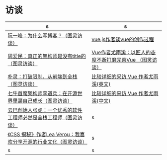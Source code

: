 # 访谈

|s|s|
|--|--|
|[阮一峰：为什么写博客？（图灵访谈）](http://www.ituring.com.cn/article/111023)|[vue.js作者谈vue的创作过程](http://www.csdn.net/article/1970-01-01/2825439)|
|[周爱民：真正的架构师是没有title的（图灵访谈）](http://www.ituring.com.cn/article/120377)|[Vue作者尤雨溪：以匠人的态度不断打磨完善Vue （图灵访谈）](http://www.ituring.com.cn/article/273032)|
|[朴灵：打破限制，从前端到全栈（图灵访谈）](http://www.ituring.com.cn/article/197773)|[比较详细的采访 Vue 作者尤雨溪(英文)](https://medium.freecodecamp.com/between-the-wires-an-interview-with-vue-js-creator-evan-you-e383cbf57cc4)|
|[七牛首席架构师李道兵：在开源世界里逼自己成长（图灵访谈）](http://www.ituring.com.cn/article/200305)|[比较详细的采访 Vue 作者尤雨溪(中文)](http://zcfy.cc/article/an-interview-with-vue-js-creator-evan-you-3143.html?t=selection)|
|[云巴创始人张虎：一个优秀的软件工程师必然是全栈工程师（图灵访谈）](http://www.ituring.com.cn/article/199457)|s|
|[《CSS 揭秘》作者Lea Verou：我喜欢分享开源的行业文化（图灵访谈）](http://www.ituring.com.cn/article/261344)|s|
|s|s|